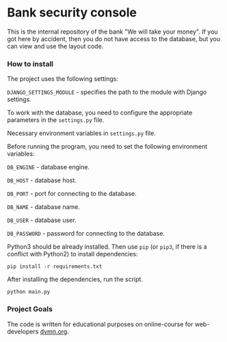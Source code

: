 # Bank security console

This is the internal repository of the bank "We will take your money". If you got here by accident, then you do not have access to the database, but you can view and use the layout code.

### How to install

The project uses the following settings:

 `DJANGO_SETTINGS_MODULE` - specifies the path to the module with Django settings.

 To work with the database, you need to configure the appropriate parameters in the `settings.py` file.

 Necessary environment variables in `settings.py` file.

 Before running the program, you need to set the following environment variables:

 `DB_ENGINE` - database engine.

 `DB_HOST` - database host.

 `DB_PORT` - port for connecting to the database.

 `DB_NAME` - database name.

 `DB_USER` - database user.

 `DB_PASSWORD` - password for connecting to the database.

Python3 should be already installed. 
Then use `pip` (or `pip3`, if there is a conflict with Python2) to install dependencies:
```
pip install -r requirements.txt
```

After installing the dependencies, run the script.
```
python main.py
```

### Project Goals

The code is written for educational purposes on online-course for web-developers [dvmn.org](https://dvmn.org/).

